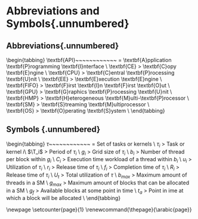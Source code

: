 # Abbreviations and Symbols{.unnumbered}

## Abbreviations{.unnumbered}
\begin{tabbing}
\textbf{API}~~~~~~~~~~~~ \= \textbf{A}pplication \textbf{P}rogramming \textbf{I}nterface \\
\textbf{CE} \> \textbf{C}opy \textbf{E}ngine \\
\textbf{CPU} \> \textbf{C}entral \textbf{P}rocessing \textbf{U}nit \\
\textbf{EE} \> \textbf{E}xecution \textbf{E}ngine \\
\textbf{FIFO} \> \textbf{F}irst \textbf{I}n \textbf{F}irst \textbf{O}ut \\
\textbf{GPU} \> \textbf{G}raphics \textbf{P}rocessing \textbf{U}nit \\  
\textbf{HMP} \> \textbf{H}eterogeneous \textbf{M}ulti-\textbf{P}rocessor \\  
\textbf{SM} \> \textbf{S}treaming \textbf{M}ultiprocessor \\  
\textbf{OS} \> \textbf{O}perating \textbf{S}ystem \\
\end{tabbing}

## Symbols {.unnumbered}
\begin{tabbing}
$\tau$~~~~~~~~~~~~ \= Set of tasks or kernels \\
$\tau_i$ \> Task or kernel $i$\\
$\T_i$ \> Period of $\tau_i$ \\
$g_i$ \> Grid size of $\tau_i$ \\
$b_i$ \> Number of thread per block within $g_i$ \\
$C_i$ \> Execution time workload of a thread within $b_i$ \\
$u_i$ \> Utilization of $\tau_i$ \\
$r_i$ \> Release time of $\tau_i$ \\
$f_i$ \> Completion time of $\tau_i$ \\
$R_i$ \> Release time of $\tau_i$ \\
$U_t$ \> Total utilization of $\tau$ \\
$b_{max}$ \> Maximum amount of threads in a SM \\
$g_{max}$ \> Maximum amount of blocks that can be allocated in a SM \\
$g_f$ \> Available blocks at some point in time \\
$t_a$ \> Point in ime at which a block will be allocated \\
\end{tabbing}

\newpage
\setcounter{page}{1}
\renewcommand{\thepage}{\arabic{page}}
